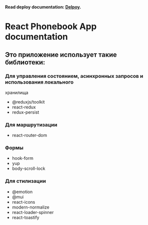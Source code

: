 **Read deploy documentation: [Delpoy](README.deploy.md).**

# React Phonebook App documentation

## Это приложение использует такие библиотеки:

### Для управления состоянием, асинхронных запросов и использования локального

хранилища

- @reduxjs/toolkit
- react-redux
- redux-persist

### Для маршрутизации

- react-router-dom

### Формы

- hook-form
- yup
- body-scroll-lock

### Для стилизации

- @emotion
- @mui
- react-icons
- modern-normalize
- react-loader-spinner
- react-toastify
